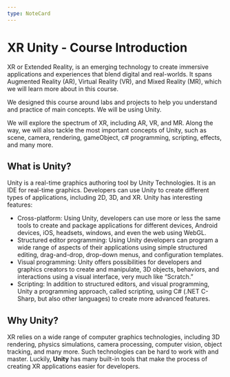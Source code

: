 ```yaml
---
type: NoteCard
---
```


# XR Unity - Course Introduction
XR or Extended Reality, is an emerging technology to create immersive applications and experiences that blend digital and real-worlds. It spans Augmented Reality (AR), Virtual Reality (VR), and Mixed Reality (MR), which we will learn more about in this course.

We designed this course around labs and projects to help you understand and practice of main concepts. We will be using Unity.

We will explore the spectrum of XR, including AR, VR, and MR. Along the way, we will also tackle the most important concepts of Unity, such as scene, camera, rendering, gameObject, c# programming, scripting, effects, and many more.

## What is Unity?

Unity is a real-time graphics authoring tool by Unity Technologies. It is an IDE for real-time graphics. Developers can use Unity to create different types of applications, including 2D, 3D, and XR. Unity has interesting features:

*   Cross-platform: Using Unity, developers can use more or less the same tools to create and package applications for different devices, Android devices, iOS, headsets, windows, and even the web using WebGL.
*   Structured editor programming: Using Unity developers can program a wide range of aspects of their applications using simple structured editing, drag-and-drop, drop-down menus, and configuration templates.
*   Visual programming: Unity offers possibilities for developers and graphics creators to create and manipulate, 3D objects, behaviors, and interactions using a visual interface, very much like “Scratch.”
*   Scripting: In addition to structured editors, and visual programming, Unity a programming approach, called scripting, using C# (.NET C-Sharp, but also other languages) to create more advanced features.

## Why Unity?

XR relies on a wide range of computer graphics technologies, including 3D rendering, physics simulations, camera processing, computer vision, object tracking, and many more. Such technologies can be hard to work with and master. Luckily, **Unity** has many built-in tools that make the process of creating XR applications easier for developers.